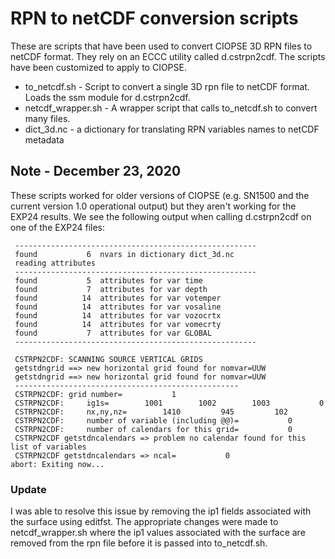 # RPN to netCDF conversion scripts
These are scripts that have been used to convert CIOPSE 3D RPN files to netCDF format. They rely on an ECCC utility called d.cstrpn2cdf. The scripts have been customized to apply to CIOPSE.

* to_netcdf.sh - Script to convert a single 3D rpn file to netCDF format. Loads the ssm module for d.cstrpn2cdf.
* netcdf_wrapper.sh - A wrapper script that calls to_netcdf.sh to convert many files.
* dict_3d.nc - a dictionary for translating RPN variables names to netCDF metadata

## Note - December 23, 2020
These scripts worked for older versions of CIOPSE (e.g. SN1500 and the current version 1.0 operational output) but they aren't working for the EXP24 results. We see the following output when calling d.cstrpn2cdf on one of the EXP24 files:
```
 ------------------------------------------------------
 found           6  nvars in dictionary dict_3d.nc
 reading attributes
 ------------------------------------------------------
 found           5  attributes for var time
 found           7  attributes for var depth
 found          14  attributes for var votemper
 found          14  attributes for var vosaline
 found          14  attributes for var vozocrtx
 found          14  attributes for var vomecrty
 found           7  attributes for var GLOBAL
 ------------------------------------------------------

 CSTRPN2CDF: SCANNING SOURCE VERTICAL GRIDS
 getstdngrid ==> new horizontal grid found for nomvar=UUW
 getstdngrid ==> new horizontal grid found for nomvar=UUW
 --------------------------------------------------
 CSTRPN2CDF: grid number=           1
 CSTRPN2CDF:     ig1s=        1001        1002        1003           0
 CSTRPN2CDF:     nx,ny,nz=        1410         945         102
 CSTRPN2CDF:     number of variable (including @@)=           0
 CSTRPN2CDF:     number of calendars for this grid=           0
 CSTRPN2CDF getstdncalendars => problem no calendar found for this list of variables
 CSTRPN2CDF getstdncalendars => ncal=           0
abort: Exiting now...
```

### Update
I was able to resolve this issue by removing the ip1 fields associated with the surface using editfst. The appropriate changes were made to netcdf_wrapper.sh where the ip1 values associated with the surface are removed from the rpn file before it is passed into to_netcdf.sh.